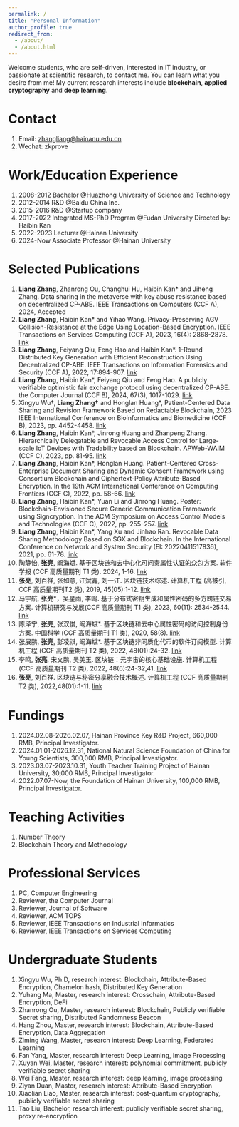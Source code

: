 ```yaml
---
permalink: /
title: "Personal Information"
author_profile: true
redirect_from: 
  - /about/
  - /about.html
---
```


Welcome students, who are self-driven, interested in IT industry, or passionate at scientific research, to contact me. You can learn what you desire from me! My current research interests include **blockchain**, **applied cryptography** and **deep learning**.

Contact
======
1. Email: zhangliang@hainanu.edu.cn
1. Wechat: zkprove


Work/Education Experience
======
1. 2008-2012 Bachelor @Huazhong University of Science and Technology
1. 2012-2014 R&D @Baidu China Inc.
1. 2015-2016 R&D @Startup company
1. 2017-2022 Integrated MS-PhD Program @Fudan University Directed by: Haibin Kan
1. 2022-2023 Lecturer @Hainan University
1. 2024-Now Associate Professor @Hainan University


Selected Publications
======
1. **Liang Zhang**, Zhanrong Ou, Changhui Hu, Haibin Kan* and Jiheng Zhang. Data sharing in the metaverse with key abuse resistance based on decentralized CP-ABE. IEEE Transactions on Computers (CCF A), 2024, Accepted
1. **Liang Zhang**, Haibin Kan* and Yihao Wang. Privacy-Preserving AGV Collision-Resistance at the Edge Using Location-Based Encryption. IEEE Transactions on Services Computing (CCF A), 2023, 16(4): 2868-2878. [link](https://ieeexplore.ieee.org/document/10012042)
1. **Liang Zhang**, Feiyang Qiu, Feng Hao and Haibin Kan*. 1-Round Distributed Key Generation with Efficient Reconstruction Using Decentralized CP-ABE. IEEE Transactions on Information Forensics and Security (CCF A), 2022, 17:894-907.  [link](https://ieeexplore.ieee.org/document/9715067)
1. **Liang Zhang**, Haibin Kan*, Feiyang Qiu and Feng Hao. A publicly verifiable optimistic fair exchange protocol using decentralized CP-ABE. the Computer Journal (CCF B), 2024, 67(3), 1017-1029. [link](https://academic.oup.com/comjnl/article-abstract/67/3/1017/7135811)
1. Xingyu Wu†, **Liang Zhang†** and Honglan Huang*, Patient-Centered Data Sharing and Revision Framework Based on Redactable Blockchain, 2023 IEEE International Conference on Bioinformatics and Biomedicine (CCF B), 2023, pp. 4452-4458. [link](https://www.computer.org/csdl/proceedings-article/bibm/2023/10385627/1TOaLhlE9xK)
1. **Liang Zhang**, Haibin Kan*, Jinrong Huang and Zhanpeng Zhang. Hierarchically Delegatable and Revocable Access Control for Large-scale IoT Devices with Tradability based on Blockchain. APWeb-WAIM (CCF C), 2023, pp. 81-95. [link](https://link.springer.com/chapter/10.1007/978-981-97-2303-4_6)
1. **Liang Zhang**, Haibin Kan*, Honglan Huang. Patient-Centered Cross-Enterprise Document Sharing and Dynamic Consent Framework using Consortium Blockchain and Ciphertext-Policy Attribute-Based Encryption. In the 19th ACM International Conference on Computing Frontiers (CCF C), 2022, pp. 58-66. [link](https://dl.acm.org/doi/abs/10.1145/3528416.3530228)
1. **Liang Zhang**, Haibin Kan*, Yuan Li and Jinrong Huang. Poster: Blockchain-Envisioned Secure Generic Communication Framework using Signcryption. In the ACM Symposium on Access Control Models and Technologies (CCF C), 2022, pp. 255–257. [link](https://dl.acm.org/doi/abs/10.1145/3532105.3535034)
1. **Liang Zhang**, Haibin Kan*, Yang Xu and Jinhao Ran. Revocable Data Sharing Methodology Based on SGX and Blockchain. In the International Conference on Network and System Security (EI: 20220411517836), 2021, pp. 61-78. [link](https://link.springer.com/chapter/10.1007/978-3-030-92708-0_4)
1. 陶静怡, **张亮**, 阚海斌. 基于区块链和去中心化可问责属性认证的众包方案. 软件学报 (CCF 高质量期刊 T1 类). 2024, 1-16. [link](https://www.jos.org.cn/jos/article/abstract/nk016)
1. **张亮**, 刘百祥, 张如意, 江斌鑫, 刘一江. 区块链技术综述. 计算机工程 (高被引, CCF 高质量期刊T2 类), 2019, 45(05):1-12. [link](https://www.ecice06.com/CN/10.19678/j.issn.1000-3428.0053554)
1. 马宇航, **张亮***，吴星雨, 李鸣. 基于分布式密钥生成和属性密码的多方跨链交易方案. 计算机研究与发展(CCF 高质量期刊 T1 类), 2023, 60(11): 2534-2544. [link](https://crad.ict.ac.cn/cn/article/doi/10.7544/issn1000-1239.202330305?viewType=HTML)
1. 陈泽宁, **张亮**, 张双俊, 阚海斌*. 基于区块链和去中心属性密码的访问控制身份方案. 中国科学 (CCF 高质量期刊 T1 类), 2020, 58(8). [link](http://scis.scichina.com/cn/2021/SSI-2020-0048.pdf)
1. 张展鹏, **张亮**, 彭凌祺, 阚海斌*. 基于区块链非同质化代币的软件订阅模型. 计算机工程 (CCF 高质量期刊 T2 类), 2022, 48(01):24-32. [link](https://www.ecice06.com/CN/10.19678/j.issn.1000-3428.0062500)
1. 李鸣, **张亮**, 宋文鹏, 吴美玉. 区块链：元宇宙的核心基础设施. 计算机工程 (CCF 高质量期刊 T2 类), 2022, 48(6):24-32,41. [link](https://www.ecice06.com/CN/10.19678/j.issn.1000-3428.0064120)
1. **张亮**, 刘百祥. 区块链与秘密分享融合技术概述. 计算机工程 (CCF 高质量期刊 T2 类), 2022,48(01):1-11. [link](https://www.ecice06.com/CN/10.19678/j.issn.1000-3428.0064102)


Fundings
======
1. 2024.02.08-2026.02.07, Hainan Province Key R&D Project, 660,000 RMB, Principal Investigator.
1. 2024.01.01-2026.12.31, National Natural Science Foundation of China for Young Scientists, 300,000 RMB, Principal Investigator.
1. 2023.03.07-2023.10.31, Youth Teacher Training Project of Hainan University, 30,000 RMB, Principal Investigator.
1. 2022.07.07-Now, the Foundation of Hainan University, 100,000 RMB, Principal Investigator.


Teaching Activities
======
1. Number Theory
1. Blockchain Theory and Methodology


Professional Services
======
1. PC, Computer Engineering
1. Reviewer, the Computer Journal
1. Reviewer, Journal of Software
1. Reviewer, ACM TOPS
1. Reviewer, IEEE Transactions on Industrial Informatics
1. Reviewer, IEEE Transactions on Services Computing


Undergraduate Students
======
1. Xingyu Wu, Ph.D, research interest: Blockchain, Attribute-Based Encryption, Chamelon hash, Distributed Key Generation
1. Yuhang Ma, Master, research interest: Crosschain, Attribute-Based Encryption, DeFi
1. Zhanrong Ou, Master, research interest: Blockchain, Publicly verifiable Secret sharing, Distributed Randomness Beacon
1. Hang Zhou, Master, research interest: Blockchain, Attribute-Based Encryption, Data Aggregation
1. Ziming Wang, Master, research interest: Deep Learning, Federated Learning
1. Fan Yang, Master, research interest: Deep Learning, Image Processing
1. Xuyan Wei, Master, research interest: polynomial commitment, publicly verifiable secret sharing
1. Wei Fang, Master, research interest: deep learning, image processing
1. Ziyan Duan, Master, research interest: Attribute-Based Encryption
1. Xiaolian Liao, Master, research interest: post-quantum cryptography, publicly verifiable secret sharing
1. Tao Liu, Bachelor, research interest: publicly verifiable secret sharing, proxy re-encryption

